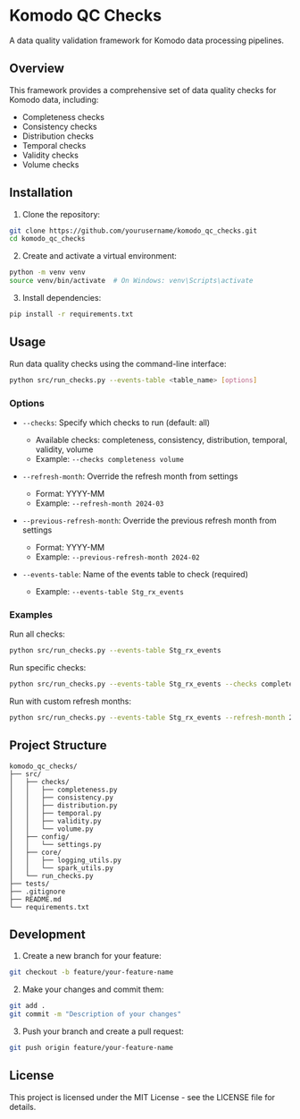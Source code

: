 # Komodo QC Checks

A data quality validation framework for Komodo data processing pipelines.

## Overview

This framework provides a comprehensive set of data quality checks for Komodo data, including:
- Completeness checks
- Consistency checks
- Distribution checks
- Temporal checks
- Validity checks
- Volume checks

## Installation

1. Clone the repository:
```bash
git clone https://github.com/yourusername/komodo_qc_checks.git
cd komodo_qc_checks
```

2. Create and activate a virtual environment:
```bash
python -m venv venv
source venv/bin/activate  # On Windows: venv\Scripts\activate
```

3. Install dependencies:
```bash
pip install -r requirements.txt
```

## Usage

Run data quality checks using the command-line interface:

```bash
python src/run_checks.py --events-table <table_name> [options]
```

### Options

- `--checks`: Specify which checks to run (default: all)
  - Available checks: completeness, consistency, distribution, temporal, validity, volume
  - Example: `--checks completeness volume`

- `--refresh-month`: Override the refresh month from settings
  - Format: YYYY-MM
  - Example: `--refresh-month 2024-03`

- `--previous-refresh-month`: Override the previous refresh month from settings
  - Format: YYYY-MM
  - Example: `--previous-refresh-month 2024-02`

- `--events-table`: Name of the events table to check (required)
  - Example: `--events-table Stg_rx_events`

### Examples

Run all checks:
```bash
python src/run_checks.py --events-table Stg_rx_events
```

Run specific checks:
```bash
python src/run_checks.py --events-table Stg_rx_events --checks completeness volume
```

Run with custom refresh months:
```bash
python src/run_checks.py --events-table Stg_rx_events --refresh-month 2024-03 --previous-refresh-month 2024-02
```

## Project Structure

```
komodo_qc_checks/
├── src/
│   ├── checks/
│   │   ├── completeness.py
│   │   ├── consistency.py
│   │   ├── distribution.py
│   │   ├── temporal.py
│   │   ├── validity.py
│   │   └── volume.py
│   ├── config/
│   │   └── settings.py
│   ├── core/
│   │   ├── logging_utils.py
│   │   └── spark_utils.py
│   └── run_checks.py
├── tests/
├── .gitignore
├── README.md
└── requirements.txt
```

## Development

1. Create a new branch for your feature:
```bash
git checkout -b feature/your-feature-name
```

2. Make your changes and commit them:
```bash
git add .
git commit -m "Description of your changes"
```

3. Push your branch and create a pull request:
```bash
git push origin feature/your-feature-name
```

## License

This project is licensed under the MIT License - see the LICENSE file for details. 